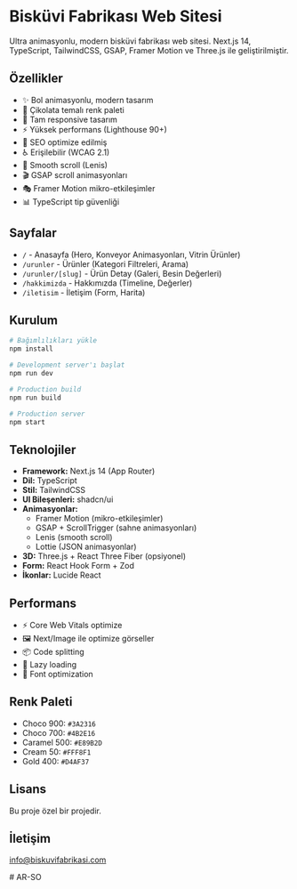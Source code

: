# Bisküvi Fabrikası Web Sitesi

Ultra animasyonlu, modern bisküvi fabrikası web sitesi. Next.js 14, TypeScript, TailwindCSS, GSAP, Framer Motion ve Three.js ile geliştirilmiştir.

## Özellikler

- ✨ Bol animasyonlu, modern tasarım
- 🎨 Çikolata temalı renk paleti
- 📱 Tam responsive tasarım
- ⚡ Yüksek performans (Lighthouse 90+)
- 🎯 SEO optimize edilmiş
- ♿ Erişilebilir (WCAG 2.1)
- 🌊 Smooth scroll (Lenis)
- 🎬 GSAP scroll animasyonları
- 🎭 Framer Motion mikro-etkileşimler
- 📊 TypeScript tip güvenliği

## Sayfalar

- `/` - Anasayfa (Hero, Konveyor Animasyonları, Vitrin Ürünler)
- `/urunler` - Ürünler (Kategori Filtreleri, Arama)
- `/urunler/[slug]` - Ürün Detay (Galeri, Besin Değerleri)
- `/hakkimizda` - Hakkımızda (Timeline, Değerler)
- `/iletisim` - İletişim (Form, Harita)

## Kurulum

```bash
# Bağımlılıkları yükle
npm install

# Development server'ı başlat
npm run dev

# Production build
npm run build

# Production server
npm start
```

## Teknolojiler

- **Framework:** Next.js 14 (App Router)
- **Dil:** TypeScript
- **Stil:** TailwindCSS
- **UI Bileşenleri:** shadcn/ui
- **Animasyonlar:**
  - Framer Motion (mikro-etkileşimler)
  - GSAP + ScrollTrigger (sahne animasyonları)
  - Lenis (smooth scroll)
  - Lottie (JSON animasyonlar)
- **3D:** Three.js + React Three Fiber (opsiyonel)
- **Form:** React Hook Form + Zod
- **İkonlar:** Lucide React

## Performans

- ⚡ Core Web Vitals optimize
- 🖼️ Next/Image ile optimize görseller
- 📦 Code splitting
- 🎯 Lazy loading
- 💾 Font optimization

## Renk Paleti

- Choco 900: `#3A2316`
- Choco 700: `#4B2E16`
- Caramel 500: `#E89B2D`
- Cream 50: `#FFF8F1`
- Gold 400: `#D4AF37`

## Lisans

Bu proje özel bir projedir.

## İletişim

info@biskuvifabrikasi.com

#   A R - S O  
 